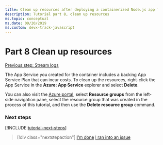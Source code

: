 ```yaml
---
title: Clean up resources after deploying a containerized Node.js app from Visual Studio Code
description: Tutorial part 8, clean up resources
ms.topic: conceptual
ms.date: 09/20/2019
ms.custom: devx-track-javascript
---
```


# Part 8 Clean up resources

[Previous step: Stream logs](tutorial-vscode-docker-node-07.md)

The App Service you created for the container includes a backing App Service Plan that can incur costs. To clean up the resources, right-click the App Service in the **Azure: App Service** explorer and select **Delete**.

You can also visit the [Azure portal](https://portal.azure.com), select **Resource groups** from the left-side navigation pane, select the resource group that was created in the process of this tutorial, and then use the **Delete resource group** command.

### Next steps

[!INCLUDE [tutorial-next-steps](includes/tutorial-next-steps.md)]

> [!div class="nextstepaction"]
> [I'm done](node-howto-deploy-containers.md) [I ran into an issue](https://www.research.net/r/PWZWZ52?tutorial=node-deployment-docker-extension&step=clean-up-resources)
